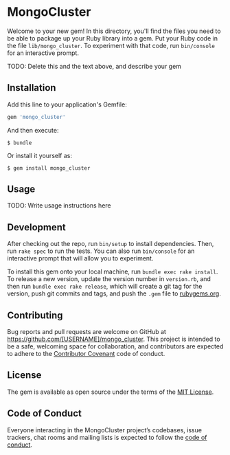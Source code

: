 # MongoCluster

Welcome to your new gem! In this directory, you'll find the files you need to be able to package up your Ruby library into a gem. Put your Ruby code in the file `lib/mongo_cluster`. To experiment with that code, run `bin/console` for an interactive prompt.

TODO: Delete this and the text above, and describe your gem

## Installation

Add this line to your application's Gemfile:

```ruby
gem 'mongo_cluster'
```

And then execute:

    $ bundle

Or install it yourself as:

    $ gem install mongo_cluster

## Usage

TODO: Write usage instructions here

## Development

After checking out the repo, run `bin/setup` to install dependencies. Then, run `rake spec` to run the tests. You can also run `bin/console` for an interactive prompt that will allow you to experiment.

To install this gem onto your local machine, run `bundle exec rake install`. To release a new version, update the version number in `version.rb`, and then run `bundle exec rake release`, which will create a git tag for the version, push git commits and tags, and push the `.gem` file to [rubygems.org](https://rubygems.org).

## Contributing

Bug reports and pull requests are welcome on GitHub at https://github.com/[USERNAME]/mongo_cluster. This project is intended to be a safe, welcoming space for collaboration, and contributors are expected to adhere to the [Contributor Covenant](http://contributor-covenant.org) code of conduct.

## License

The gem is available as open source under the terms of the [MIT License](https://opensource.org/licenses/MIT).

## Code of Conduct

Everyone interacting in the MongoCluster project’s codebases, issue trackers, chat rooms and mailing lists is expected to follow the [code of conduct](https://github.com/[USERNAME]/mongo_cluster/blob/master/CODE_OF_CONDUCT.md).
